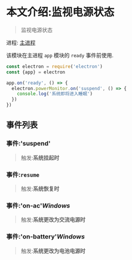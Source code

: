 # 本文介绍:监视电源状态

>监视电源状态

进程: [主进程](../glossary.md#main-process)     

该模块在主进程 `app` 模块的 `ready` 事件前使用.
```JavaScript
const electron = require('electron')
const {app} = electron

app.on('ready', () => {
  electron.powerMonitor.on('suspend', () => {
    console.log('系统即将进入睡眠')
  })
})
```

## 事件列表

### 事件:'suspend'
> 触发:**系统挂起时**

### 事件:`resume`
> 触发:**系统恢复时**

### 事件:'on-ac'_Windows_
> 触发:**系统更改为交流电源时**

### 事件:'on-battery'_Windows_
> 触发:**系统更改为电池电源时**